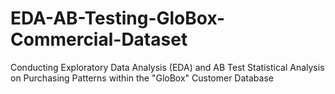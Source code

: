 # EDA-AB-Testing-GloBox-Commercial-Dataset
Conducting Exploratory Data Analysis (EDA) and AB Test Statistical Analysis on Purchasing Patterns within the "GloBox" Customer Database
